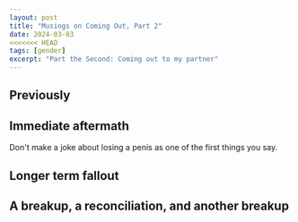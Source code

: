 ```yaml
---
layout: post
title: "Musings on Coming Out, Part 2"
date: 2024-03-03
<<<<<<< HEAD
tags: [gender]
excerpt: "Part the Second: Coming out to my partner"
---
```




## Previously

## Immediate aftermath

Don't make a joke about losing a penis as one of the first things you say.

## Longer term fallout

## A breakup, a reconciliation, and another breakup
